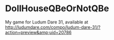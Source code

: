DollHouseQBeOrNotQBe
====================

My game for Ludum Dare 31, available at http://ludumdare.com/compo/ludum-dare-31/?action=preview&amp;uid=20786
